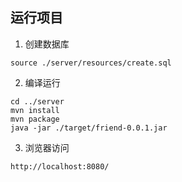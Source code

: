 ## 运行项目

1. 创建数据库
```
source ./server/resources/create.sql
```

2. 编译运行
```
cd ../server
mvn install
mvn package
java -jar ./target/friend-0.0.1.jar
```

3. 浏览器访问
```
http://localhost:8080/
```